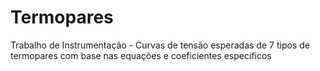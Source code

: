# Termopares
Trabalho de Instrumentação - Curvas de tensão esperadas de 7 tipos de termopares com base nas equações e coeficientes específicos
